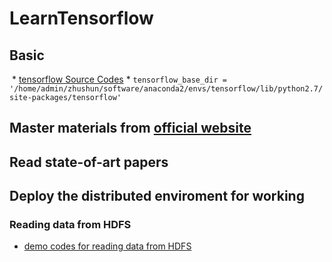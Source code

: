 # LearnTensorflow
## Basic
  * [tensorflow Source Codes](https://github.com/tensorflow/tensorflow)
      * ```tensorflow_base_dir = '/home/admin/zhushun/software/anaconda2/envs/tensorflow/lib/python2.7/site-packages/tensorflow'```
## Master materials from [official website](https://www.tensorflow.org/)
## Read state-of-art papers
## Deploy the distributed enviroment for working
### Reading data from HDFS
* [demo codes for reading data from HDFS](https://github.com/zhushun0008/LearnTensorflow/blob/master/demo_code_for_reading_from_hdfs.md)
